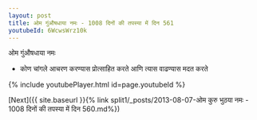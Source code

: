 ```yaml
---
layout: post
title: ओम गुंऔषधाया नमः - 1008 दिनों की तपस्या में दिन 561
youtubeId: 6WcwsWrz10k
---
```

 
 
 ओम गुंऔषधाया नमः  
 
 -  कोण चांगले आचरण करण्यास प्रोत्साहित करते आणि त्यास वाढण्यास मदत करते 
 
  
 
  
 
 
 
 
 
 


{% include youtubePlayer.html id=page.youtubeId %}
 
[Next]({{ site.baseurl }}{% link  split1/_posts/2013-08-07-ओम कुरु भुठया नमः - 1008 दिनों की तपस्या में दिन 560.md%})
 
